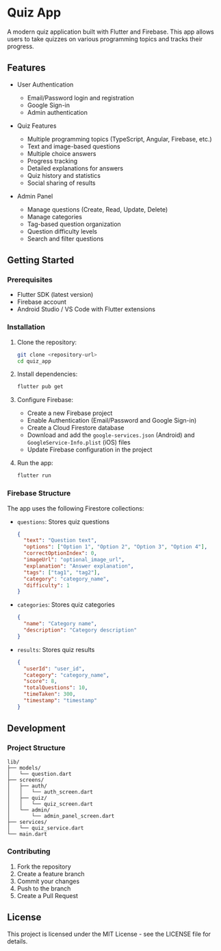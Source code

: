 # Quiz App

A modern quiz application built with Flutter and Firebase. This app allows users to take quizzes on various programming topics and tracks their progress.

## Features

- User Authentication
  - Email/Password login and registration
  - Google Sign-in
  - Admin authentication

- Quiz Features
  - Multiple programming topics (TypeScript, Angular, Firebase, etc.)
  - Text and image-based questions
  - Multiple choice answers
  - Progress tracking
  - Detailed explanations for answers
  - Quiz history and statistics
  - Social sharing of results

- Admin Panel
  - Manage questions (Create, Read, Update, Delete)
  - Manage categories
  - Tag-based question organization
  - Question difficulty levels
  - Search and filter questions

## Getting Started

### Prerequisites

- Flutter SDK (latest version)
- Firebase account
- Android Studio / VS Code with Flutter extensions

### Installation

1. Clone the repository:
   ```bash
   git clone <repository-url>
   cd quiz_app
   ```

2. Install dependencies:
   ```bash
   flutter pub get
   ```

3. Configure Firebase:
   - Create a new Firebase project
   - Enable Authentication (Email/Password and Google Sign-in)
   - Create a Cloud Firestore database
   - Download and add the `google-services.json` (Android) and `GoogleService-Info.plist` (iOS) files
   - Update Firebase configuration in the project

4. Run the app:
   ```bash
   flutter run
   ```

### Firebase Structure

The app uses the following Firestore collections:

- `questions`: Stores quiz questions
  ```json
  {
    "text": "Question text",
    "options": ["Option 1", "Option 2", "Option 3", "Option 4"],
    "correctOptionIndex": 0,
    "imageUrl": "optional_image_url",
    "explanation": "Answer explanation",
    "tags": ["tag1", "tag2"],
    "category": "category_name",
    "difficulty": 1
  }
  ```

- `categories`: Stores quiz categories
  ```json
  {
    "name": "Category name",
    "description": "Category description"
  }
  ```

- `results`: Stores quiz results
  ```json
  {
    "userId": "user_id",
    "category": "category_name",
    "score": 8,
    "totalQuestions": 10,
    "timeTaken": 300,
    "timestamp": "timestamp"
  }
  ```

## Development

### Project Structure

```
lib/
├── models/
│   └── question.dart
├── screens/
│   ├── auth/
│   │   └── auth_screen.dart
│   ├── quiz/
│   │   └── quiz_screen.dart
│   └── admin/
│       └── admin_panel_screen.dart
├── services/
│   └── quiz_service.dart
└── main.dart
```

### Contributing

1. Fork the repository
2. Create a feature branch
3. Commit your changes
4. Push to the branch
5. Create a Pull Request

## License

This project is licensed under the MIT License - see the LICENSE file for details.
